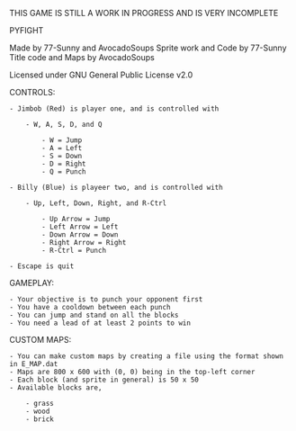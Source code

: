 THIS GAME IS STILL A WORK IN PROGRESS AND IS VERY INCOMPLETE

PYFIGHT

Made by 77-Sunny and AvocadoSoups
Sprite work and Code by 77-Sunny
Title code and Maps by AvocadoSoups

Licensed under GNU General Public License v2.0

CONTROLS:

    - Jimbob (Red) is player one, and is controlled with

        - W, A, S, D, and Q

            - W = Jump
            - A = Left
            - S = Down
            - D = Right
            - Q = Punch
    
    - Billy (Blue) is playeer two, and is controlled with

        - Up, Left, Down, Right, and R-Ctrl

            - Up Arrow = Jump
            - Left Arrow = Left
            - Down Arrow = Down
            - Right Arrow = Right
            - R-Ctrl = Punch

    - Escape is quit

GAMEPLAY:

    - Your objective is to punch your opponent first
    - You have a cooldown between each punch
    - You can jump and stand on all the blocks
    - You need a lead of at least 2 points to win

CUSTOM MAPS:

	- You can make custom maps by creating a file using the format shown in E_MAP.dat
	- Maps are 800 x 600 with (0, 0) being in the top-left corner
	- Each block (and sprite in general) is 50 x 50
	- Available blocks are,
		
		- grass
		- wood
		- brick
   
